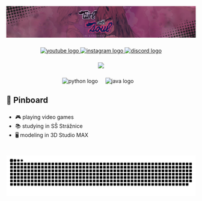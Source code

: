 <div align="center">
  <img src="banner1.png"  />
</div>

###

<div align="center">
  <a href="https://www.youtube.com/channel/UC5nuX-nzajIIGBIwQ6BXBIQ" target="_blank">
    <img src="https://img.shields.io/static/v1?message=Youtube&logo=youtube&label=&color=FF0000&logoColor=white&labelColor=&style=for-the-badge" height="35" alt="youtube logo"  />
  </a>
  <a href="https://www.instagram.com/girlwithsoull/" target="_blank">
    <img src="https://img.shields.io/static/v1?message=Instagram&logo=instagram&label=&color=E4405F&logoColor=white&labelColor=&style=for-the-badge" height="35" alt="instagram logo"  />
  </a>
  <a href="https://discord.com/users/438572419813474324" target="_blank">
    <img src="https://dcbadge.vercel.app/api/shield/438572419813474324?theme=discord-inverted" height="35" alt="discord logo"  />
  </a>
</div>

###

<div align="center">
  <img src="https://profile-counter.glitch.me/girlwithsoul/count.svg?"  />
</div>

###

<div align="center">
  <img src="https://cdn.jsdelivr.net/gh/devicons/devicon/icons/python/python-original.svg" height="30" alt="python logo"  />
  <img width="12" />
  <img src="https://cdn.jsdelivr.net/gh/devicons/devicon/icons/java/java-original.svg" height="30" alt="java logo"  />
  <img width="12" />
</div>

###

<h2 align="left">📌 Pinboard</h2>

###

- 🎮 playing video games
- 📚 studying in SŠ Strážnice
- 🖥️ modeling in 3D Studio MAX

###

<br clear="both">

<img src="https://raw.githubusercontent.com/GirlWithSoul/GirlWithSoul/output/snake.svg" alt="Snake animation" />

###
